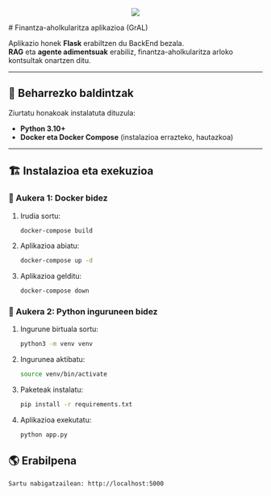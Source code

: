 <p align="center">
  <a href="https://skillicons.dev">
    <img src="https://skillicons.dev/icons?i=py,docker,git" />
  </a>
</p>
# Finantza-aholkularitza aplikazioa (GrAL)  

Aplikazio honek **Flask** erabiltzen du BackEnd bezala.  
**RAG** eta **agente adimentsuak** erabiliz, finantza-aholkularitza arloko kontsultak onartzen ditu.  

---

## 🚀 Beharrezko baldintzak  

Ziurtatu honakoak instalatuta dituzula:  

- **Python 3.10+** 
- **Docker eta Docker Compose** (instalazioa errazteko, hautazkoa)  

---

## 🏗 Instalazioa eta exekuzioa  

### 🔹 Aukera 1: Docker bidez  

1. Irudia sortu:  
   ```sh
   docker-compose build
   ```

2. Aplikazioa abiatu:  
   ```sh
   docker-compose up -d
   ```

3. Aplikazioa gelditu:  
   ```sh
   docker-compose down
   ```

### 🔹 Aukera 2: Python inguruneen bidez

1. Ingurune birtuala sortu:  
   ```sh
   python3 -m venv venv
   ```

2. Ingurunea aktibatu:  
   ```sh
   source venv/bin/activate
   ```

3. Paketeak instalatu:  
   ```sh
   pip install -r requirements.txt
   ```

4. Aplikazioa exekutatu:  
   ```sh
   python app.py
   ```

## 🌎 Erabilpena

    Sartu nabigatzailean: http://localhost:5000
